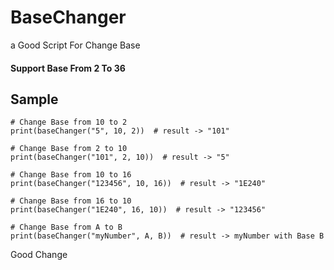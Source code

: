 # BaseChanger
a Good Script For Change Base
#### Support Base From 2 To 36

## Sample
```
# Change Base from 10 to 2
print(baseChanger("5", 10, 2))  # result -> "101"
```

```
# Change Base from 2 to 10
print(baseChanger("101", 2, 10))  # result -> "5"
```

```
# Change Base from 10 to 16
print(baseChanger("123456", 10, 16))  # result -> "1E240"
```

```
# Change Base from 16 to 10
print(baseChanger("1E240", 16, 10))  # result -> "123456"
```

```
# Change Base from A to B
print(baseChanger("myNumber", A, B))  # result -> myNumber with Base B
```

Good Change
